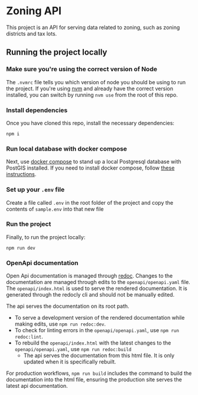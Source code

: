 # Zoning API
This project is an API for serving data related to zoning, such as zoning districts and tax lots.

## Running the project locally

### Make sure you're using the correct version of Node
The `.nvmrc` file tells you which version of node you should be using to run the project. If you're using [nvm](https://github.com/nvm-sh/nvm) and already have the correct version installed, you can switch by running `nvm use` from the root of this repo.
 
### Install dependencies
Once you have cloned this repo, install the necessary dependencies:
```
npm i
```
### Run local database with docker compose
Next, use [docker compose](https://docs.docker.com/compose/) to stand up a local Postgresql database with PostGIS installed. If you need to install docker compose, follow [these instructions](https://docs.docker.com/compose/install/).

### Set up your `.env` file
Create a file called `.env` in the root folder of the project and copy the contents of `sample.env` into that new file

### Run the project
Finally, to run the project locally:
```
npm run dev
```

### OpenApi documentation
Open Api documentation is managed through [redoc](https://redocly.com/docs/redoc/). Changes to the documentation are managed through edits to the `openapi/openapi.yaml` file. The `openapi/index.html` is used to serve the rendered documentation. It is generated through the redocly cli and should not be manually edited.

The api serves the documentation on its root path.

- To serve a development version of the rendered documentation while making edits, use `npm run redoc:dev`.
- To check for linting errors in the `openapi/openapi.yaml`, use `npm run redoc:lint`.
- To rebuild the `openapi/index.html` with the latest changes to the `openapi/openapi.yaml`, use `npm run redoc:build`
  - The api serves the documentation from this html file. It is only updated when it is specifically rebuilt.

For production workflows, `npm run build` includes the command to build the documentation into the html file, ensuring the production site serves the latest api documentation.
